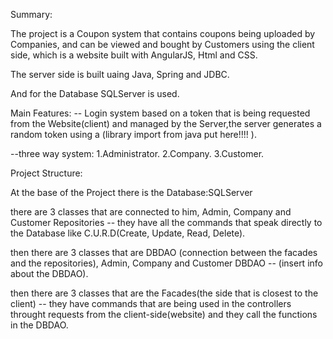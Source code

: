 Summary:

The project is a Coupon system that contains coupons being uploaded by Companies,
and can be viewed and bought by Customers using the client side, which is a website built with AngularJS, Html and CSS.

The server side is built uaing Java, Spring and JDBC.

And for the Database SQLServer is used.

Main Features:
-- Login system based on a token that is being requested from the Website(client) and managed by the Server,the server generates a 
random token using a (library import from java put here!!!! ). 

--three way system:
1.Administrator.
2.Company.
3.Customer.

Project Structure:

At the base of the Project there is the Database:SQLServer

there are 3 classes that are connected to him, Admin, Company and Customer Repositories -- they have all the commands that speak directly 
to the Database like C.U.R.D(Create, Update, Read, Delete).

then there are 3 classes that are DBDAO (connection between the facades and the repositories), Admin, Company and Customer DBDAO -- 
(insert info about the DBDAO).

then there are 3 classes that are the Facades(the side that is closest to the client) -- they have commands that are being used in the
controllers throught requests from the client-side(website) and they call the functions in the DBDAO.
